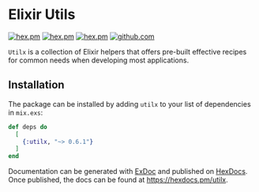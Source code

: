 # Elixir Utils

[![hex.pm](https://img.shields.io/hexpm/v/utilx.svg)](https://hex.pm/packages/utilx)
[![hex.pm](https://img.shields.io/hexpm/dt/utilx.svg)](https://hex.pm/packages/utilx)
[![hex.pm](https://img.shields.io/hexpm/l/utilx.svg)](https://hex.pm/packages/utilx)
[![github.com](https://img.shields.io/github/last-commit/marmelasoft/ex_utils.svg)](https://github.com/marmelasoft/ex_utils)

`Utilx` is a collection of Elixir helpers that offers pre-built effective
recipes for common needs when developing most applications.

## Installation

The package can be installed by adding `utilx` to your list of dependencies in
`mix.exs`:

```elixir
def deps do
  [
    {:utilx, "~> 0.6.1"}
  ]
end
```

Documentation can be generated with [ExDoc](https://github.com/elixir-lang/ex_doc)
and published on [HexDocs](https://hexdocs.pm). Once published, the docs can
be found at <https://hexdocs.pm/utilx>.
